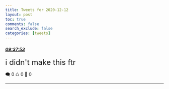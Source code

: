 ```yaml
---
title: Tweets for 2020-12-12
layout: post
toc: true
comments: false
search_exclude: false
categories: [tweets]
---
```



#### <a href = "https://twitter.com/deepfates/status/1337798841165250562">*09:37:53*</a>

<font size="5">i didn't make this ftr</font>



🗨️ 0 ♺ 0 🤍  0   

---
    
            

